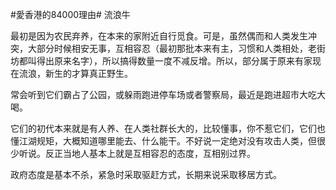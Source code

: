 #愛香港的84000理由# 流浪牛

最初是因为农民弃养，在本来的家附近自行觅食。可是，虽然偶而和人类发生冲突，大部分时候相安无事，互相容忍（最初那批本来有主，习惯和人类相处，老街坊都叫得出原来名字），所以搞得数量一度不减反增。所以，部分属于原来有家现在流浪，新生的才算真正野生。

常会听到它们霸占了公园，或躲雨跑进停车场或者警察局，最近是跑进超市大吃大喝。

它们的初代本来就是有人养、在人类社群长大的，比较懂事，你不惹它们，它们也懂江湖规矩，大概知道哪里能去、什么能干。不好说一定绝对没有攻击人类，但很少听说。反正当地人基本上就是互相容忍的态度，互相别过界。

政府态度是基本不杀，紧急时采取驱赶方式，长期来说采取移居方式。
